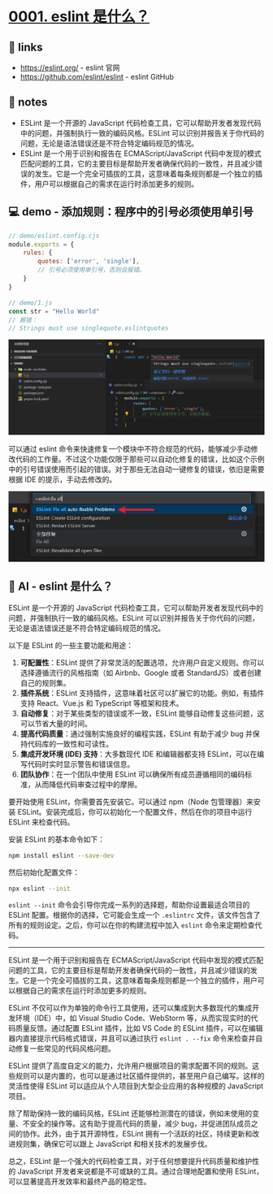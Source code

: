 # [0001. eslint 是什么？](https://github.com/Tdahuyou/eslint/tree/main/0001.%20eslint%20%E6%98%AF%E4%BB%80%E4%B9%88%EF%BC%9F)

## 🔗 links

- https://eslint.org/ - eslint 官网
- https://github.com/eslint/eslint - eslint GitHub

## 📒 notes

- ESLint 是一个开源的 JavaScript 代码检查工具，它可以帮助开发者发现代码中的问题，并强制执行一致的编码风格。ESLint 可以识别并报告关于你代码的问题，无论是语法错误还是不符合特定编码规范的情况。
- ESLint 是一个用于识别和报告在 ECMAScript/JavaScript 代码中发现的模式匹配问题的工具，它的主要目标是帮助开发者确保代码的一致性，并且减少错误的发生。它是一个完全可插拔的工具，这意味着每条规则都是一个独立的插件，用户可以根据自己的需求在运行时添加更多的规则。

## 💻 demo - 添加规则：程序中的引号必须使用单引号

```js
// demo/eslint.config.cjs
module.exports = {
    rules: {
        quotes: ['error', 'single'],
        // 引号必须使用单引号，否则会报错。
    }
}
```

```js
// demo/1.js
const str = "Hello World"
// 报错：
// Strings must use singlequote.eslintquotes
```

![](md-imgs/2024-09-29-10-29-42.png)

可以通过 eslint 命令来快速修复一个模块中不符合规范的代码，能够减少手动修改代码的工作量。不过这个功能仅限于那些可以自动化修复的错误，比如这个示例中的引号错误使用而引起的错误。对于那些无法自动一键修复的错误，依旧是需要根据 IDE 的提示，手动去修改的。

![](md-imgs/2024-09-29-10-32-20.png)

## 🤖 AI - eslint 是什么？

ESLint 是一个开源的 JavaScript 代码检查工具，它可以帮助开发者发现代码中的问题，并强制执行一致的编码风格。ESLint 可以识别并报告关于你代码的问题，无论是语法错误还是不符合特定编码规范的情况。

以下是 ESLint 的一些主要功能和用途：

1. **可配置性**：ESLint 提供了非常灵活的配置选项，允许用户自定义规则。你可以选择遵循流行的风格指南（如 Airbnb、Google 或者 StandardJS）或者创建自己的规则集。
2. **插件系统**：ESLint 支持插件，这意味着社区可以扩展它的功能。例如，有插件支持 React、Vue.js 和 TypeScript 等框架和技术。
3. **自动修复**：对于某些类型的错误或不一致，ESLint 能够自动修复这些问题，这可以节省大量的时间。
4. **提高代码质量**：通过强制实施良好的编程实践，ESLint 有助于减少 bug 并保持代码库的一致性和可读性。
5. **集成开发环境 (IDE) 支持**：大多数现代 IDE 和编辑器都支持 ESLint，可以在编写代码时实时显示警告和错误信息。
6. **团队协作**：在一个团队中使用 ESLint 可以确保所有成员遵循相同的编码标准，从而降低代码审查过程中的摩擦。

要开始使用 ESLint，你需要首先安装它。可以通过 npm（Node 包管理器）来安装 ESLint。安装完成后，你可以初始化一个配置文件，然后在你的项目中运行 ESLint 来检查代码。

安装 ESLint 的基本命令如下：

```bash
npm install eslint --save-dev
```

然后初始化配置文件：

```bash
npx eslint --init
```

`eslint --init` 命令会引导你完成一系列的选择题，帮助你设置最适合项目的 ESLint 配置。根据你的选择，它可能会生成一个 `.eslintrc` 文件，该文件包含了所有的规则设定。之后，你可以在你的构建流程中加入 `eslint` 命令来定期检查代码。

---

ESLint 是一个用于识别和报告在 ECMAScript/JavaScript 代码中发现的模式匹配问题的工具，它的主要目标是帮助开发者确保代码的一致性，并且减少错误的发生。它是一个完全可插拔的工具，这意味着每条规则都是一个独立的插件，用户可以根据自己的需求在运行时添加更多的规则。

ESLint 不仅可以作为单独的命令行工具使用，还可以集成到大多数现代的集成开发环境（IDE）中，如 Visual Studio Code、WebStorm 等，从而实现实时的代码质量反馈。通过配置 ESLint 插件，比如 VS Code 的 ESLint 插件，可以在编辑器内直接提示代码格式错误，并且可以通过执行 `eslint . --fix` 命令来检查并自动修复一些常见的代码风格问题。

ESLint 提供了高度自定义的能力，允许用户根据项目的需求配置不同的规则。这些规则可以是内置的，也可以是通过社区插件提供的，甚至用户自己编写。这样的灵活性使得 ESLint 可以适应从个人项目到大型企业应用的各种规模的 JavaScript 项目。

除了帮助保持一致的编码风格，ESLint 还能够检测潜在的错误，例如未使用的变量、不安全的操作等。这有助于提高代码的质量，减少 bug，并促进团队成员之间的协作。此外，由于其开源特性，ESLint 拥有一个活跃的社区，持续更新和改进规则集，确保它可以跟上 JavaScript 和相关技术的发展步伐。

总之，ESLint 是一个强大的代码检查工具，对于任何想要提升代码质量和维护性的 JavaScript 开发者来说都是不可或缺的工具。通过合理地配置和使用 ESLint，可以显著提高开发效率和最终产品的稳定性。